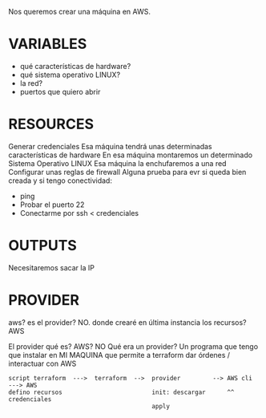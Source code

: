 Nos queremos crear una máquina en AWS.

# VARIABLES

- qué características de hardware?
- qué sistema operativo LINUX?
- la red?
- puertos que quiero abrir

# RESOURCES
Generar credenciales
Esa máquina tendrá unas determinadas características de hardware
En esa máquina montaremos un determinado Sistema Operativo LINUX
Esa máquina la enchufaremos a una red
Configurar unas reglas de firewall
Alguna prueba para evr si queda bien creada y si tengo conectividad:
- ping
- Probar el puerto 22
- Conectarme por ssh < credenciales

# OUTPUTS 

Necesitaremos sacar la IP

# PROVIDER 

aws? es el provider? NO. 
donde crearé en última instancia los recursos? AWS

El provider qué es? AWS? NO
Qué era un provider? Un programa que tengo que instalar en MI MAQUINA que permite a terraform dar órdenes / interactuar con AWS

    script terraform  --->  terraform  -->  provider         --> AWS cli        ---> AWS
    defino recursos                         init: descargar      ^^ credenciales
                                            apply